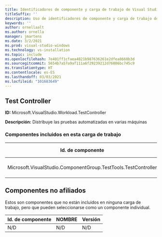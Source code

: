 ```yaml
---
title: Identificadores de componente y carga de trabajo de Visual Studio Test Controller 2019
titleSuffix: ''
description: Uso de identificadores de componente y carga de trabajo de Visual Studio para distribuir pruebas automatizadas en varias máquinas
keywords: ''
author: ornellaalt
ms.author: ornella
manager: jmartens
ms.date: 3/2/2021
ms.prod: visual-studio-windows
ms.technology: vs-installation
ms.topic: include
ms.openlocfilehash: 7e401ff1cfaea4821b987636261e2dfea8660b3d
ms.sourcegitcommit: 5654b7a57a9af111a6f29239212d76086bc745c9
ms.translationtype: HT
ms.contentlocale: es-ES
ms.lasthandoff: 03/03/2021
ms.locfileid: "101683649"
---
```

## <a name="test-controller"></a>Test Controller

**ID:** Microsoft.VisualStudio.Workload.TestController

**Descripción:** Distribuye las pruebas automatizadas en varias máquinas

### <a name="components-included-by-this-workload"></a>Componentes incluidos en esta carga de trabajo

Id. de componente | NOMBRE | Versión | Tipo de dependencia
--- | --- | --- | ---
Microsoft.VisualStudio.ComponentGroup.TestTools.TestController | Características principales de Test Controller | 16.0.28315.86 | Obligatorio

## <a name="unaffiliated-components"></a>Componentes no afiliados

Estos son componentes que no están incluidos en ninguna carga de trabajo, pero que pueden seleccionarse como un componente individual.

Id. de componente | NOMBRE | Versión
--- | --- | ---
N/D | N/D | N/D
